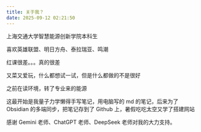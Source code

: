 ```yaml
---
title: 关于我？
date: 2025-09-12 02:21:50
---
```


上海交通大学智慧能源创新学院本科生

喜欢英雄联盟、明日方舟、泰拉瑞亚、鸣潮

红课很差。。。真的很差

又菜又爱玩，什么都想试一试，但是什么都做的不是很好

之前在读环境，转了专业来的能源

这最开始是我量子力学懒得手写笔记，用电脑写的 md 的笔记，后来为了 Obsidian 的多端同步，把笔记存到了 Github 上，暑假吃吃太空又学了搭建网站

感谢 Gemini 老师、ChatGPT 老师、DeepSeek 老师对我的大力支持。

